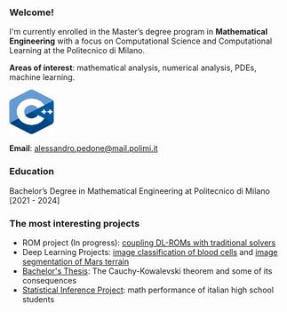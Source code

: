 ### Welcome! 
I'm currently enrolled in the Master’s degree program in __Mathematical Engineering__ with a focus on Computational Science and Computational Learning at the Politecnico di Milano.

__Areas of interest__: mathematical analysis, numerical analysis, PDEs, machine learning.

<img src="./img/c++.svg" alt="Alt text" width="80" height="80"/>

__Email__: alessandro.pedone@mail.polimi.it

### Education
Bachelor’s Degree in Mathematical Engineering at Politecnico di Milano [2021 - 2024]

### The most interesting projects
- ROM project (In progress): [coupling DL-ROMs with traditional solvers](https://github.com/alessandropedone/coupling-DL-ROM)
- Deep Learning Projects: [image classification of blood cells](https://github.com/alessandropedone/anndl-hw1) and [image segmentation of Mars terrain](https://github.com/alessandropedone/anndl-hw2)
- [Bachelor's Thesis](https://github.com/alessandropedone/cauchy-kowalevski-theorem): The Cauchy-Kowalevski theorem and some of its consequences
- [Statistical Inference Project](https://github.com/alessandropedone/statistical-inference-project): math performance of italian high school students

